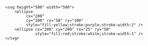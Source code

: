 
    <svg height="500" width="500">
        <ellipse
             cx="200"
             cy="200" rx="50" ry="100"
             style="fill:yellow;stroke:purple;stroke-width:2" />
        <ellipse cx="200" cy="200" rx="25" ry="50"
                 style="fill:red;stroke:white;stroke-width:1" />
    </svg>

